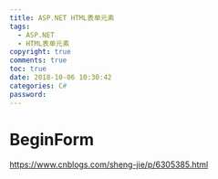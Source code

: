 ```yaml
---
title: ASP.NET HTML表单元素
tags:
  - ASP.NET
  - HTML表单元素
copyright: true
comments: true
toc: true
date: 2018-10-06 10:30:42
categories: C#
password:
---
```


# BeginForm
https://www.cnblogs.com/sheng-jie/p/6305385.html
